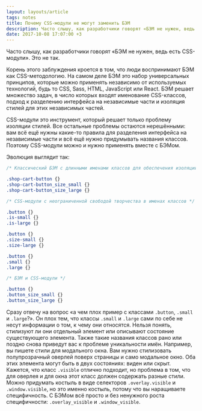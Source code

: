 ```yaml
---
layout: layouts/article
tags: notes
title: Почему CSS-модули не могут заменить БЭМ
description: Часто слышу, как разработчики говорят «БЭМ не нужен, ведь есть CSS-модули». Это не так.
date: 2017-10-08 17:07:00 +3
---
```

<p class="subtitle">Часто слышу, как разработчики говорят «БЭМ не нужен, ведь есть CSS-модули». Это не так.</p>

Корень этого заблуждения кроется в том, что люди воспринимают БЭМ как CSS-методологию. На самом деле БЭМ это набор универсальных принципов, которые можно применять независимо от используемых технологий, будь то CSS, Sass, HTML, JavaScript или React. БЭМ решает множество задач, в число которых входят именование CSS-классов, подход к разделению интерфейса на независимые части и изоляция стилей для этих независимых частей.

CSS-модули это инструмент, который решает только проблему изоляции стилей. Все остальные проблемы остаются нерешёнными: вам всё ещё нужны какие-то правила для разделения интерфейса на независимые части и всё ещё нужно придумывать названия классов. Поэтому CSS-модули можно и нужно применять вместе с БЭМом.

Эволюция выглядит так:

```css
/* Классический БЭМ с длинными именами классов для обеспечения изоляции */

.shop-cart-button {}
.shop-cart-button_size_small {}
.shop-cart-button_size_large {}
```

```css
/* CSS-модули с неограниченной свободой творчества в именах классов */

.button {}
.is-small {}
.is-large {}

.button {}
.size-small {}
.size-large {}

.button {}
.small {}
.large {}
```

```css
/* БЭМ и CSS-модули */

.button {}
.button_size_small {}
.button_size_large {}
```

Сразу отвечу на вопрос «а чем плох пример с классами `.button`, `.small` и `.large`?». Он плох тем, что классы `.small` и `.large` сами по себе не несут информации о том, к чему они относятся. Нельзя понять, стилизуют ли они отдельный элемент или описывают состояние существующего элемента. Также такие названия классов рано или поздно снова приведут вас к проблеме уникальности имён. Например, вы пишете стили для модального окна. Вам нужно стилизовать полупрозрачный оверлей поверх страницы и само модальное окно. Оба этих элемента могут быть в двух состояниях: виден или скрыт. Кажется, что класс `.visible` отлично подходит, но проблема в том, что для оверлея и для окна этот класс должен содержать разные стили. Можно придумать костыль в виде селекторов `.overlay.visible` и `.window.visible`, но это именно костыль, потому что вы наращиваете специфичность. С БЭМом всё просто и без ненужного роста специфичности: `.overlay_visible` и `.window_visible`.
